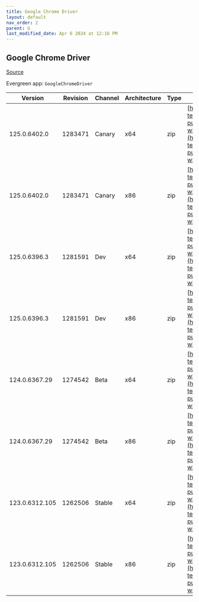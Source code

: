 ```yaml
---
title: Google Chrome Driver
layout: default
nav_order: 2
parent: G
last_modified_date: Apr 6 2024 at 12:16 PM
---
```


## Google Chrome Driver

[Source](https://cloud.google.com/chrome-enterprise/browser/download/)

Evergreen app: `GoogleChromeDriver`

| Version        | Revision | Channel | Architecture | Type | URI                                                                                                                                                                                                          |
| -------------- | -------- | ------- | ------------ | ---- | ------------------------------------------------------------------------------------------------------------------------------------------------------------------------------------------------------------ |
| 125.0.6402.0   | 1283471  | Canary  | x64          | zip  | [https://storage.googleapis.com/chrome-for-testing-public/125.0.6402.0/win64/chromedriver-win64.zip](https://storage.googleapis.com/chrome-for-testing-public/125.0.6402.0/win64/chromedriver-win64.zip)     |
| 125.0.6402.0   | 1283471  | Canary  | x86          | zip  | [https://storage.googleapis.com/chrome-for-testing-public/125.0.6402.0/win32/chromedriver-win32.zip](https://storage.googleapis.com/chrome-for-testing-public/125.0.6402.0/win32/chromedriver-win32.zip)     |
| 125.0.6396.3   | 1281591  | Dev     | x64          | zip  | [https://storage.googleapis.com/chrome-for-testing-public/125.0.6396.3/win64/chromedriver-win64.zip](https://storage.googleapis.com/chrome-for-testing-public/125.0.6396.3/win64/chromedriver-win64.zip)     |
| 125.0.6396.3   | 1281591  | Dev     | x86          | zip  | [https://storage.googleapis.com/chrome-for-testing-public/125.0.6396.3/win32/chromedriver-win32.zip](https://storage.googleapis.com/chrome-for-testing-public/125.0.6396.3/win32/chromedriver-win32.zip)     |
| 124.0.6367.29  | 1274542  | Beta    | x64          | zip  | [https://storage.googleapis.com/chrome-for-testing-public/124.0.6367.29/win64/chromedriver-win64.zip](https://storage.googleapis.com/chrome-for-testing-public/124.0.6367.29/win64/chromedriver-win64.zip)   |
| 124.0.6367.29  | 1274542  | Beta    | x86          | zip  | [https://storage.googleapis.com/chrome-for-testing-public/124.0.6367.29/win32/chromedriver-win32.zip](https://storage.googleapis.com/chrome-for-testing-public/124.0.6367.29/win32/chromedriver-win32.zip)   |
| 123.0.6312.105 | 1262506  | Stable  | x64          | zip  | [https://storage.googleapis.com/chrome-for-testing-public/123.0.6312.105/win64/chromedriver-win64.zip](https://storage.googleapis.com/chrome-for-testing-public/123.0.6312.105/win64/chromedriver-win64.zip) |
| 123.0.6312.105 | 1262506  | Stable  | x86          | zip  | [https://storage.googleapis.com/chrome-for-testing-public/123.0.6312.105/win32/chromedriver-win32.zip](https://storage.googleapis.com/chrome-for-testing-public/123.0.6312.105/win32/chromedriver-win32.zip) |
